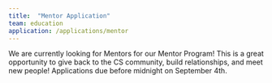 ```yaml
---
title:  "Mentor Application"
team: education
application: /applications/mentor
---
```

We are currently looking for Mentors for our Mentor Program! 
This is a great opportunity to give back to the CS community, build relationships, and meet new people!
Applications due before midnight on September 4th.
